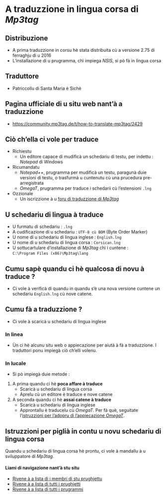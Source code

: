 # A traduzzione in lingua corsa di _Mp3tag_

## Distribuzione
- A prima traduzzione in corsu hè stata distribuita cù a versione 2.75 di ferraghju di u 2016
- L’installazione di u prugramma, chì impiega _NSIS_, si pò fà in lingua corsa

## Traduttore
- Patriccollu di Santa Maria è Sichè

## Pagina ufficiale di u situ web nant’à a traduzzione
- https://community.mp3tag.de/t/how-to-translate-mp3tag/2429

## Ciò ch’ella ci vole per traduce
- Richiestu
  - Un editore capace di mudificà un schedariu di testu, per indettu : _Notepad_ di Windows
- Ricumandatu
  - _Notepad++_, prugramma per mudificà un testu, paragunà duie versioni di testu, o trasfurmà u cuntenutu cù una prucedura pre-arregistrata
  - _OmegaT_, prugramma per traduce i schedarii cù l’estensioni `.lng`
- Ozzionale
  - Un iscrizzione à u [foru di traduzzione di _Mp3tag_](https://community.mp3tag.de/c/development/translations/13)

## U schedariu di lingua à traduce
- U furmatu di schedariu : `.lng`
- A cudificazione di u schedariu : `UTF-8 cù BOM` (Byte Order Marker)
- U nome di u schedariu di lingua inglese : `English.lng`
- U nome di u schedariu di lingua corsa : `Corsican.lng`
- U sottucartulare d’installazione di _Mp3tag_ chì i cuntene :  
  `C:\Program Files (x86)\Mp3tag\lang`

## Cumu sapè quandu ci hè qualcosa di novu à traduce ?
- Ci vole à verificà di quandu in quandu s’è una nova versione cuntene un schedariu `English.lng` cù nove catene.

## Cumu fà a traduzzione ?
- Ci vole à scaricà u schedariu di lingua inglese

### In linea
- Ùn ci hè alcunu situ web o appiecazione per aiutà à fà a traduzzione. I traduttori ponu impiegà ciò ch’elli volenu.

### In lucale
- Si pò impiegà duie metode :
1. A prima quandu ci hè __poca affare à traduce__
    - Scaricà u schedariu di lingua corsa
	- Aprelu cù un editore è traduce e nove catene 
2. A seconda quandu ci hè __assai catene à traduce__
    - Scaricà u schedariu di lingua inglese
    - Approntallu è traducelu cù _OmegaT_. Per fà què, seguitate l’[istruzzioni per l’adopru di l’appiecazione _OmegaT_](OmegaT.md).

## Istruzzioni per piglià in contu u novu schedariu di lingua corsa

Quandu u schedariu di lingua corsa hè prontu, ci vole à mandallu à u sviluppatore di _Mp3tag_.

#### Liami di navigazione nant’à stu situ
- [Rivene à a lista di i membri di stu prughjettu](./)
- [Rivene à a lista di tutti i prughjetti](../)
- [Rivene à a lista di tutti i prugrammi](../../../../#readme)
